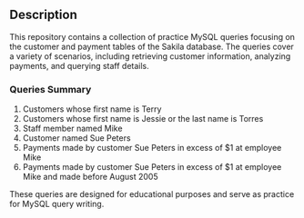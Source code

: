 ## Description
This repository contains a collection of practice MySQL queries focusing on the customer and payment tables of the Sakila database. The queries cover a variety of scenarios, including retrieving customer information, analyzing payments, and querying staff details.

### Queries Summary
1. Customers whose first name is Terry  
2. Customers whose first name is Jessie or the last name is Torres  
3. Staff member named Mike  
4. Customer named Sue Peters  
5. Payments made by customer Sue Peters in excess of $1 at employee Mike  
6. Payments made by customer Sue Peters in excess of $1 at employee Mike and made before August 2005   

These queries are designed for educational purposes and serve as practice for MySQL query writing.
